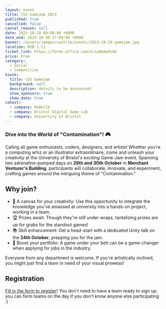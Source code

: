 ```yaml
---
layout: event
title: CSS GameJam 2023
published: true
cancelled: false
cancel_reason: null
date: 2023-10-29 09:00:00 +0000
date_end: 2023-10-30 17:00:00 +0000
banner: /assets/images/contrib/events/2023-10-29-gamejam.jpg
location: MVB 2.11
ticket_link: https://forms.office.com/e/1a6mmwXnmE
price: Free
category:
  - Social
  - Competition
kiosk:
  title: CSS GameJam
  background: null
  description: details to be announced!
  show_sponsors: true
  show_date: true
cohost:
  - company: MyWorld
  - company: Bristol Digital Game Lab
  - company: University of Bristol
---
```

### **Dive into the World of "Contamination"! 🎮**

Calling all game enthusiasts, coders, designers, and artists! Whether you're a computing whiz or an illustrator extraordinaire, come and unleash your creativity at the University of Bristol's exciting Game-Jam event. Spanning two adrenaline-pumped days on **29th and 30th October** in **Merchant Venturer's Building**, participants will collaborate, innovate, and experiment, crafting games around the intriguing theme of "Contamination."

## Why join?

- 🎨 A canvas for your creativity: Use this opportunity to integrate the knowledge you've amassed at university into a hands-on project, working in a team.
- 🏆 Prizes await: Though they're still under wraps, tantalizing prizes are up for grabs for the standout games!
- 📚 Skill enhancement: Get a head-start with a dedicated Unity talk on the **24th October**, prepping you for the jam.
- 💼 Boost your portfolio: A game under your belt can be a game-changer when applying for jobs in the industry.

Everyone from any department is welcome. If you're artistically inclined, you might just find a team in need of your visual prowess!

## Registration


[Fill in the form to register](https://forms.office.com/e/1a6mmwXnmE)! You don't need to have a team ready to sign up, you can form teams on the day if you don't know anyone else participating :)
